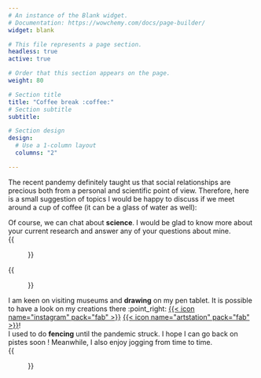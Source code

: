 ```yaml
---
# An instance of the Blank widget.
# Documentation: https://wowchemy.com/docs/page-builder/
widget: blank

# This file represents a page section.
headless: true
active: true

# Order that this section appears on the page.
weight: 80

# Section title
title: "Coffee break :coffee:"
# Section subtitle
subtitle:

# Section design
design:
  # Use a 1-column layout
  columns: "2"

---
```


The recent pandemy definitely taught us that social relationships are precious
both from a personal and scientific point of view.
Therefore, here is a small suggestion of topics I would be happy to discuss
if we meet around a cup of coffee (it can be a glass of water as well):

<div class="clearfix">
  <div class="txt-container-l">
    Of course, we can chat about <strong>science</strong>.
    I would be glad to know more about your current research
    and answer any of your questions about mine.
  </div>
  <div class="img-container-r">
  {{<figure src="science.png">}}
  </div>
</div>

<div class="clearfix">
  <div class="img-container-l">
    {{<figure src="drawing.png">}}
  </div>
  <div class="txt-container-r">
 I am keen on visiting museums and <strong>drawing</strong> on my pen tablet.
 It is possible to have a look on my creations there :point_right:
 <a href="https://www.instagram.com/achillesalaun/">{{< icon name="instagram"  pack="fab" >}}</a>
 <a href="https://www.artstation.com/achille_salaun/">{{< icon name="artstation" pack="fab" >}}</a>!
  </div>
</div>

<div class="clearfix">
  <div class="txt-container-l">
 I used to do <strong>fencing</strong> until the pandemic struck.
 I hope I can go back on pistes soon ! Meanwhile, I also enjoy jogging from time to time.
  </div>
  <div class="img-container-r">
  {{<figure src="fencing.png">}}
  </div>
</div>
